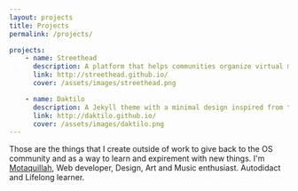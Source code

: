 ```yaml
---
layout: projects
title: Projects
permalink: /projects/

projects:
    - name: Streethead
      description: A platform that helps communities organize virtual meetups.
      link: http://streethead.github.io/
      cover: /assets/images/streethead.png

    - name: Daktilo
      description: A Jekyll theme with a minimal design inspired from typewriters.
      link: http://daktilo.github.io/
      cover: /assets/images/daktilo.png
---
```

Those are the things that I create outside of work to give back to the OS community and as a way to learn and expirement with new things. I'm [Motaquillah](/about), Web developer, Design, Art and Music enthusiast. Autodidact and Lifelong learner.
